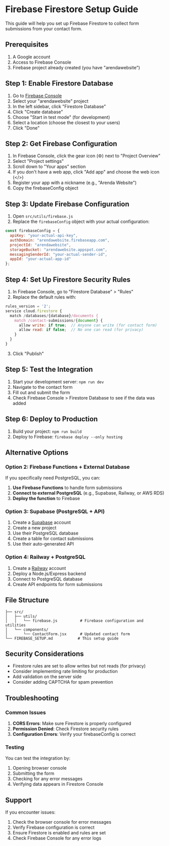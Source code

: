 # Firebase Firestore Setup Guide

This guide will help you set up Firebase Firestore to collect form submissions from your contact form.

## Prerequisites

1. A Google account
2. Access to Firebase Console
3. Firebase project already created (you have "arendawebsite")

## Step 1: Enable Firestore Database

1. Go to [Firebase Console](https://console.firebase.google.com)
2. Select your "arendawebsite" project
3. In the left sidebar, click "Firestore Database"
4. Click "Create database"
5. Choose "Start in test mode" (for development)
6. Select a location (choose the closest to your users)
7. Click "Done"

## Step 2: Get Firebase Configuration

1. In Firebase Console, click the gear icon (⚙️) next to "Project Overview"
2. Select "Project settings"
3. Scroll down to "Your apps" section
4. If you don't have a web app, click "Add app" and choose the web icon (</>)
5. Register your app with a nickname (e.g., "Arenda Website")
6. Copy the firebaseConfig object

## Step 3: Update Firebase Configuration

1. Open `src/utils/firebase.js`
2. Replace the `firebaseConfig` object with your actual configuration:

```javascript
const firebaseConfig = {
  apiKey: "your-actual-api-key",
  authDomain: "arendawebsite.firebaseapp.com",
  projectId: "arendawebsite",
  storageBucket: "arendawebsite.appspot.com",
  messagingSenderId: "your-actual-sender-id",
  appId: "your-actual-app-id"
};
```

## Step 4: Set Up Firestore Security Rules

1. In Firebase Console, go to "Firestore Database" > "Rules"
2. Replace the default rules with:

```javascript
rules_version = '2';
service cloud.firestore {
  match /databases/{database}/documents {
    match /contact-submissions/{document} {
      allow write: if true;  // Anyone can write (for contact form)
      allow read: if false;  // No one can read (for privacy)
    }
  }
}
```

3. Click "Publish"

## Step 5: Test the Integration

1. Start your development server: `npm run dev`
2. Navigate to the contact form
3. Fill out and submit the form
4. Check Firebase Console > Firestore Database to see if the data was added

## Step 6: Deploy to Production

1. Build your project: `npm run build`
2. Deploy to Firebase: `firebase deploy --only hosting`

## Alternative Options

### Option 2: Firebase Functions + External Database

If you specifically need PostgreSQL, you can:

1. **Use Firebase Functions** to handle form submissions
2. **Connect to external PostgreSQL** (e.g., Supabase, Railway, or AWS RDS)
3. **Deploy the function** to Firebase

### Option 3: Supabase (PostgreSQL + API)

1. Create a [Supabase](https://supabase.com) account
2. Create a new project
3. Use their PostgreSQL database
4. Create a table for contact submissions
5. Use their auto-generated API

### Option 4: Railway + PostgreSQL

1. Create a [Railway](https://railway.app) account
2. Deploy a Node.js/Express backend
3. Connect to PostgreSQL database
4. Create API endpoints for form submissions

## File Structure

```
├── src/
│   ├── utils/
│   │   └── firebase.js          # Firebase configuration and utilities
│   └── components/
│       └── ContactForm.jsx      # Updated contact form
└── FIREBASE_SETUP.md           # This setup guide
```

## Security Considerations

- Firestore rules are set to allow writes but not reads (for privacy)
- Consider implementing rate limiting for production
- Add validation on the server side
- Consider adding CAPTCHA for spam prevention

## Troubleshooting

### Common Issues

1. **CORS Errors**: Make sure Firestore is properly configured
2. **Permission Denied**: Check Firestore security rules
3. **Configuration Errors**: Verify your firebaseConfig is correct

### Testing

You can test the integration by:
1. Opening browser console
2. Submitting the form
3. Checking for any error messages
4. Verifying data appears in Firestore Console

## Support

If you encounter issues:
1. Check the browser console for error messages
2. Verify Firebase configuration is correct
3. Ensure Firestore is enabled and rules are set
4. Check Firebase Console for any error logs 